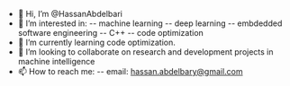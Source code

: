 - 👋 Hi, I’m @HassanAbdelbari
- 👀 I’m interested in:
-- machine learning
-- deep learning
-- embdedded software engineering
-- C++
-- code optimization
- 🌱 I’m currently learning code optimization.
- 💞️ I’m looking to collaborate on research and development projects in machine intelligence
- 📫 How to reach me:
-- email: hassan.abdelbary@gmail.com

<!---
HassanAbdelbari/HassanAbdelbari is a ✨ special ✨ repository because its `README.md` (this file) appears on your GitHub profile.
You can click the Preview link to take a look at your changes.
--->

